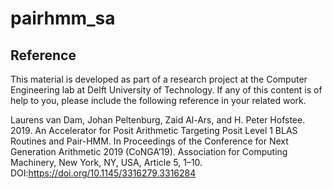 # pairhmm_sa


## Reference
This material is developed as part of a research project at the Computer Engineering lab at Delft University of Technology. If any of this content is of help to you, please include the following reference in your related work.

Laurens van Dam, Johan Peltenburg, Zaid Al-Ars, and H. Peter Hofstee. 2019. An Accelerator for Posit Arithmetic Targeting Posit Level 1 BLAS Routines and Pair-HMM. In Proceedings of the Conference for Next Generation Arithmetic 2019 (CoNGA’19). Association for Computing Machinery, New York, NY, USA, Article 5, 1–10. DOI:https://doi.org/10.1145/3316279.3316284
